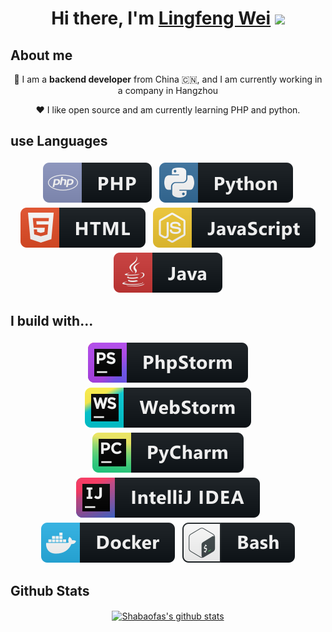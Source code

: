 <div align="center">
   <h1>Hi there, I'm <a href="https://blog.wlfpanda1012.com">Lingfeng Wei</a> <img src="https://media.giphy.com/media/hvRJCLFzcasrR4ia7z/giphy.gif" width="25px"> </h1>
</div>

## About me

<p align="center"> 👾 I am a <b>backend developer</b> from China 🇨🇳, and I am currently working in a company in Hangzhou</p>
<p align="center">❤️ I like open source and am currently learning PHP and python.</p>

## use Languages
<div align="center">
<img src="svg/dev/languages/php.svg" alt="php" style="vertical-align:top; margin:4px">
<img src="svg/dev/languages/python.svg" alt="python" style="vertical-align:top; margin:4px">
<img src="svg/dev/languages/html.svg" alt="html" style="vertical-align:top; margin:4px">
<img src="svg/dev/languages/js.svg" alt="js" style="vertical-align:top; margin:4px">
<img src="svg/dev/languages/java.svg" alt="java" style="vertical-align:top; margin:4px">
</div>

## I build with...
<div align="center">
<img src="svg/dev/tools/jetbrains_phpstorm.svg" alt="jetbrains_phpstorm" style="vertical-align:top; margin:4px">
<img src="svg/dev/tools/jetbrains_webstorm.svg" alt="jetbrains_webstorm" style="vertical-align:top; margin:4px">
<img src="svg/dev/tools/jetbrains_pycharm.svg" alt="jetbrains_pycharm" style="vertical-align:top; margin:4px">
<img src="svg/dev/tools/jetbrains_intellij.svg" alt="jetbrains_intellij" style="vertical-align:top; margin:4px">
<img src="svg/dev/tools/docker.svg" alt="docker" style="vertical-align:top; margin:4px">
<img src="svg/dev/tools/bash.svg" alt="bash" style="vertical-align:top; margin:4px">
</div>

## Github Stats
<p align="center">
<a href="https://github.com/anuraghazra/github-readme-stats"><img align="center" src="https://github-readme-stats-git-masterorgs-github-readme-stats-team.vercel.app/api?username=ShaBaoFa&include_orgs=true&hide_title=false&hide_border=true&show_icons=true&include_all_commits=true&line_height=20&bg_color=0,EC6C6C,FFD479,FFFC79,73FA79&theme=graywhite&locale=en" alt="Shabaofas's github stats" /></a>
</p>
